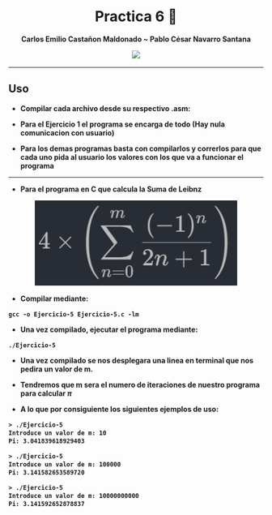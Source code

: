 </div>

<div align="center">
  
# **Practica 6** 💾





<b>Carlos Emilio Castañon Maldonado    ~   Pablo  César Navarro Santana



[![](https://media.tenor.com/dcpZz7CEJWEAAAAC/spinning-cat-maxwell.gif)](https://www.youtube.com/watch?v=KC6cPq-NmuU)

</div>
  
---

## **Uso**

- Compilar cada archivo desde su respectivo .asm:
  
- Para el Ejercicio 1 el programa se encarga de todo (Hay nula comunicacion con usuario)

- Para los demas programas basta con compilarlos y correrlos para que cada uno pida al usuario los valores con los que va a funcionar el programa

---
- Para el programa en C que calcula la Suma de Leibnz

<p align="center"><img width="400" src="/GIFS/p6/01-Suma De Leibnz.png" alt="Serie de Leibnz"></p>

- Compilar mediante:

```
gcc -o Ejercicio-5 Ejercicio-5.c -lm
```

- Una vez compilado, ejecutar el programa mediante:

```
./Ejercicio-5 
```
- Una vez compilado se nos desplegara una linea en terminal que nos pedira un valor de m.

- Tendremos que m sera el numero de iteraciones de nuestro programa para calcular $\pi$

- A lo que por consiguiente los siguientes ejemplos de uso:

```
> ./Ejercicio-5 
Introduce un valor de m: 10
Pi: 3.041839618929403
```

```
> ./Ejercicio-5 
Introduce un valor de m: 100000
Pi: 3.141582653589720
```

```
> ./Ejercicio-5 
Introduce un valor de m: 10000000000
Pi: 3.141592652878837
```


